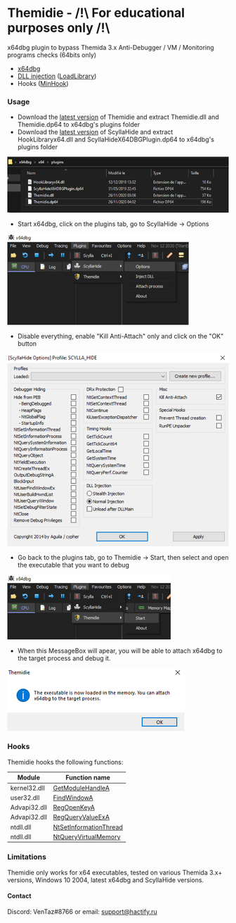# Themidie - /!\ For educational purposes only /!\

x64dbg plugin to bypass Themida 3.x Anti-Debugger / VM / Monitoring programs checks (64bits only)

  - [x64dbg](https://github.com/x64dbg/x64dbg)
  - [DLL injection](https://en.wikipedia.org/wiki/DLL_injection) ([LoadLibrary](https://docs.microsoft.com/en-us/windows/win32/api/libloaderapi/nf-libloaderapi-loadlibrarya))
  - Hooks ([MinHook](https://github.com/TsudaKageyu/minhook))


### Usage

- Download the [latest version](https://github.com/VenTaz/Themidie/releases/latest) of Themidie and extract Themidie.dll and Themidie.dp64 to x64dbg's plugins folder 
- Download the [latest version](https://github.com/x64dbg/ScyllaHide/releases/latest) of ScyllaHide and extract HookLibraryx64.dll and ScyllaHideX64DBGPlugin.dp64 to x64dbg's plugins folder 

![](Images/plugins.png)

- Start x64dbg, click on the plugins tab, go to ScyllaHide -> Options

![](Images/scylla_options.png)

- Disable everything, enable "Kill Anti-Attach" only and click on the "OK" button

![](Images/scylla_kill_anti_attach.png)

- Go back to the plugins tab, go to Themidie -> Start, then select and open the executable that you want to debug

![](Images/themidie_start.png)

- When this MessageBox will apear, you will be able to attach x64dbg to the target process and debug it. 

![](Images/themidie_messagebox.png)


### Hooks

Themidie hooks the following functions:

| Module | Function name
| - | - 
| kernel32.dll | [GetModuleHandleA](https://docs.microsoft.com/en-us/windows/win32/api/libloaderapi/nf-libloaderapi-getmodulehandlea)
| user32.dll | [FindWindowA](https://docs.microsoft.com/en-us/windows/win32/api/winuser/nf-winuser-findwindowa)
| Advapi32.dll | [RegOpenKeyA](https://docs.microsoft.com/en-us/windows/win32/api/winreg/nf-winreg-regopenkeya) 
| Advapi32.dll | [RegQueryValueExA](https://docs.microsoft.com/en-us/windows/win32/api/winreg/nf-winreg-regqueryvalueexa)
| ntdll.dll | [NtSetInformationThread](https://docs.microsoft.com/en-us/windows-hardware/drivers/ddi/ntifs/nf-ntifs-ntsetinformationthread)
| ntdll.dll | [NtQueryVirtualMemory](https://docs.microsoft.com/en-us/windows-hardware/drivers/ddi/ntifs/nf-ntifs-ntqueryvirtualmemory) 


### Limitations
Themidie only works for x64 executables, tested on various Themida 3.x+ versions, Windows 10 2004, latest x64dbg and ScyllaHide versions.


#### Contact
Discord: VenTaz#8766 or email: support@hactify.ru
